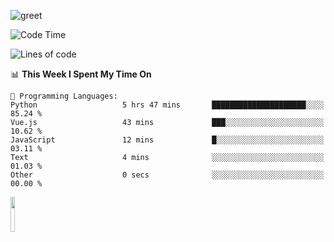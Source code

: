 ![greet](https://user-images.githubusercontent.com/44234583/146624354-9d461392-3676-4e7a-b12f-debc7319f53b.gif) 


<!--START_SECTION:waka-->
![Code Time](http://img.shields.io/badge/Code%20Time-653%20hrs%2026%20mins-blue)

![Lines of code](https://img.shields.io/badge/From%20Hello%20World%20I%27ve%20Written-7.4%20million%20lines%20of%20code-blue)

📊 **This Week I Spent My Time On** 

```text
💬 Programming Languages: 
Python                   5 hrs 47 mins       █████████████████████░░░░   85.24 % 
Vue.js                   43 mins             ███░░░░░░░░░░░░░░░░░░░░░░   10.62 % 
JavaScript               12 mins             █░░░░░░░░░░░░░░░░░░░░░░░░   03.11 % 
Text                     4 mins              ░░░░░░░░░░░░░░░░░░░░░░░░░   01.03 % 
Other                    0 secs              ░░░░░░░░░░░░░░░░░░░░░░░░░   00.00 % 
```


<!--END_SECTION:waka-->
<img src="https://user-images.githubusercontent.com/44234583/191059235-95ebfce1-7fc7-4eee-baff-214d902e7c18.gif" width="12%"/>
